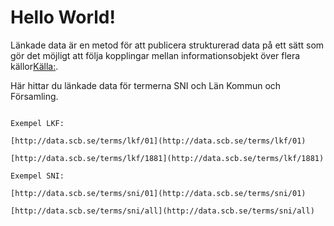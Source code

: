 # Hello World!
Länkade data är en metod för att publicera strukturerad data på ett sätt som gör det möjligt att följa kopplingar mellan informationsobjekt över flera källor[Källa:](https://sv.wikipedia.org/wiki/L%C3%A4nkade_data] "Källa").

Här hittar du länkade data för termerna SNI och Län Kommun och Församling.

```

Exempel LKF:

[http://data.scb.se/terms/lkf/01](http://data.scb.se/terms/lkf/01)

[http://data.scb.se/terms/lkf/1881](http://data.scb.se/terms/lkf/1881)

Exempel SNI:

[http://data.scb.se/terms/sni/01](http://data.scb.se/terms/sni/01)

[http://data.scb.se/terms/sni/all](http://data.scb.se/terms/sni/all)

```
<!--stackedit_data:
eyJoaXN0b3J5IjpbMTk3NzI3MDc3NCwyMDIwNTk4NDIwXX0=
-->